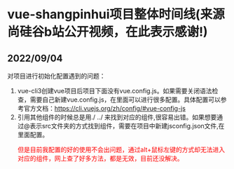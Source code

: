 # vue-shangpinhui项目整体时间线(来源尚硅谷b站公开视频，在此表示感谢!)


## 2022/09/04 
对项目进行初始化配置遇到的问题：
1. vue-cli3创建vue项目后项目下面没有vue.config.js。如果需要关闭语法检查，需要自己新建vue.config.js，在里面可以进行很多配置。具体配置可以参考官方文档：https://cli.vuejs.org/zh/config/#vue-config-js
2. 引用其他组件的时候总是用./ ../ 来找到对应的组件,很容易出错。如果想要通过@表示src文件夹的方式找到组件，需要在项目中新建jsconfig.json文件,在里面配置。<p style="color:red">但是目前我配置的好的使用不会出问题，通过alt+鼠标左键的方式却无法进入对应的组件，网上查了好多方法，都是无效，目前还没解决。</p>
